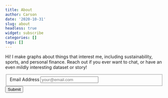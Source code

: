 ```yaml
---
title: About
author: Carson
date: '2020-10-31'
slug: about
headless: true
widget: subscribe
categories: []
tags: []
---
```


Hi! I make graphs about things that interest me, including sustainability, sports, and personal finance. Reach out if you ever want to chat, or have an even mildly interesting dataset or story!

<form id="fs-frm" name="simple-contact-form" accept-charset="utf-8" action="https://formspree.io/f/mrgolnvn" method="post">
  <fieldset id="fs-frm-inputs">
    <label for="email-address">Email Address</label>
    <input type="email" name="_replyto" id="email-address" placeholder="your@email.com" required="">
    <input type="hidden" name="_subject" id="email-subject" value="Contact Form Submission">
  </fieldset>
  <input type="submit" value="Submit">
</form>